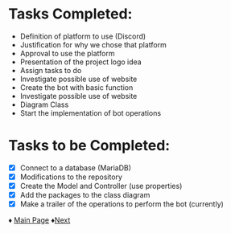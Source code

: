 # Tasks Completed:
* Definition of platform to use (Discord)
* Justification for why we chose that platform
* Approval to use the platform
* Presentation of the project logo idea
* Assign tasks to do
* Investigate possible use of website
* Create the bot with basic function
* Investigate possible use of website
* Diagram Class
* Start the implementation of bot operations

# Tasks to be Completed:
- [X] Connect to a database (MariaDB)
- [X] Modifications to the repository
- [X] Create the Model and Controller (use properties)
- [X] Add the packages to the class diagram
- [X] Make a trailer of the operations to perform the bot (currently)

♦ [Main Page](https://github.com/Edwin-Lines/Project-Cosmos/tree/Third-Deadline) ♦[Next](https://github.com/Edwin-Lines/Project-Cosmos/blob/Third-Deadline/Documentation/Project%20Logs/Second%20Deadline%20Logs/1.%20TM_03-11-2021.md)
